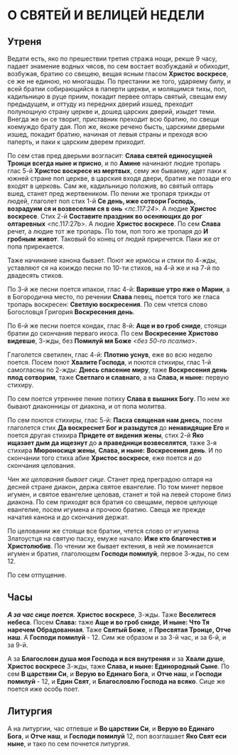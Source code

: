 
# О СВЯТЕЙ И ВЕЛИЦЕЙ НЕДЕЛИ

## Утреня

Ведати есть, яко по прешествии третия стража нощи, рекше 9 часу,
падает знамение водных чясов, по сем востает возбуждаяй и обиходит,
возбужая, братию со свещею, вещая ясным гласом **Христос воскресе**,
се же не единою, но многашды. По престании же того, ударяему билу,
и всей братии собирающийся в паперти церкви, и молящимся тихы, поп,
кадильницю в руце приим, покадит первее олтарь святый, свещам ему
предыдущем, и оттуду из передних дверий изшед, преходит полунощную
страну церкве и, дошед царских дверий, изыдет теми. Внегда же он се
творит, приставник преходит всю братию, по свещи коемуждо брату
дая. Поп же, якоже речено бысть, царскими дверьми изшед, покадит
братию, начиная от левыя страны и преходя всю паперть, и паки к
царским дверем приходит.

По сем став пред дверьми возгласит: **Слава святей единосущней Троици
всегда ныне и присно**, и по **Амине** начинают людие тропарь глас 5-й
**Христос воскресе из мертвых**, сему же бываему, идет паки к южней
стране поп церкве, в царския входя двери, братия же позади его входят
в церковь. Сам же, кадильницю положив, во святый олтарь вшед, станет
пред жертвеником. По пении же тропаря трижды от людей, глаголет поп
стих 1-й **Се день, иже сотвори Господь, возрадуим ся и возвеселим ся в онь** <_пс.117:24_>.
А людие **Христос воскресе**. Стих 2-й **Составите праздник во осеняющих до рог олтаревных**
<пс.117:27b>. А людие **Христос воскресе**. По сем **Слава** речет,
а людие тот же тропарь. По том, поп того же тропаря до **И гробным живот**.
Таковый бо конец от людий приречется. Паки же от попа прирекается.

Таже начинание канона бывает. Поют же ирмосы и стихи по 4-жды, уставляют
ся на коиждо песни по 10-ти стихов, на 4-й же и на 7-й по двадесять
стихов.

По 3-й же песни поется ипакои, глас 4-й: **Варивше утро яже о Марии**,
а в Богородична место, по речении **Слава** певец, поется того же гласа
тропарь воскресен: **Светлую воскресения**. По сем чтется слово
Богословця Григория **Воскресения день**.

По 6-й же песни поется кондак, глас 8-й: **Аще и во гроб сниде**, стоящи
братии до скончания перваго икоса. По сем **Воскресение Христово видевше**,
3-жды, без **Помилуй мя Боже** <_без 50-го псалма_>.

Глаголется светилен, глас 4-й: **Плотию уснув**, еже во всю неделю
поется. Посем поют **Хвалите Господа**, и поются стихиры, глас 1-й
самогласны по 2-жды: **Днесь спасение миру**,
таже **Воскресения день плод сотворим**, таже **Светлаго и славнаго**,
а на **Слава, и ныне:** первую стихиру.

По сем поется утреннее пение потиху **Слава в вышних Богу**. По нем же
бывают диаконницы от диакона, и от попа молитва.

По сем поются стихиры, глас 5-й: **Пасха священая нам днесь**, посем
глаголется стих **Да воскреснет Бог и разыдутся** до **ненавидящие Его**
и поется другая стихира **Придете от видения жены**, стих 2-й
**Яко ищазает дым да ищезнут** до **а праведници возвеселятся**, таже
3-я стихира **Мюроносиця жены**, **Слава, и ныне:** **Воскресения день**.
И по скончании того стиха абие **Христос воскресе**, еже поется и до
скончания целования.

*Чин же целования бывает сице.* Станет пред преградою олтаря на десней
стране диакон, держа святое евангелие. По том минет первое игумен, и
святое евангелие целовав, станет и той на левей стороне близ диакона.
По сем приходят вся братия со свещами, первое целующе евангелие, посем
игумена и прочюю братию. Свеща же прежде начатия канона и до скончания
держат.

По целовании же стоящи все братии, чтется слово от игумена Златоустця
на святую пасху, емуже начало: **Иже кто благочестив и Христолюбив**.
По чтении же бывает ектения, в ней же поминается игумен и братия,
глаголющем **Господи помилуй**, первое 3-жды, по сем 12.

По сем отпущение.

## Часы

***А за час сице поется.*** **Христос воскресе**, 3-жды.
Таже **Веселитеся небеса**. Посем **Слава:** таже **Аще и во гроб сниде**,
**И ныне: Что Тя наречем Обрадованная**. Таже **Святый Боже**, и
**Пресвятая Троице, Отче наш**. А **Господи помилуй** - 12. Сим же
образом и за 3-й час, и за 6-й, и за 9-й.

А за **Благослови душа моя Господа и вся внутреняя** и за **Хвали душе**,
**Христос воскресе** 3-жды, таже **Слава, и ныне: Единородный Сыне**.
По сем **В царствии Си**, и **Верую во Единаго Бога**, и **Отче наш**,
и **Господи помилуй** - 12, и **Един Свят**, и **Благословлю Господа на всяко**.
Сице же поется иже особь поет.

## Литургия

А на литургии, час отпевше и **Во царствии Си**, и **Верую во Единаго Бога**,
и **Отче наш**, и **Господи помилуй** 12, поп возглашает **Яко Свят еси ныне**,
и тако по сем почнется литургия.
